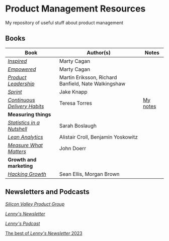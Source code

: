 # Product Management Resources
My repository of useful stuff about product management

## Books

| Book | Author(s) | Notes |
| ---- | ------ | - |
| [_Inspired_](https://www.svpg.com/books/inspired-how-to-create-tech-products-customers-love-2nd-edition/) | Marty Cagan | |
| [_Empowered_](https://www.svpg.com/books/empowered-ordinary-people-extraordinary-products/) | Marty Cagan | |
| [_Product Leadership_](https://productleadershipbook.com) | Martin Eriksson, Richard Banfield, Nate Walkingshaw | |
| [_Sprint_](https://www.thesprintbook.com) | Jake Knapp | |
| [_Continuous Delivery Habits_](https://www.amazon.co.uk/Continuous-Discovery-Habits-Discover-Products/dp/1736633309) | Teresa Torres | [My notes](/book-notes/teresa-torres-continuous-delivery.md)
| **Measuring things** |
| [_Statistics in a Nutshell_](https://www.oreilly.com/library/view/statistics-in-a/9781449361129/) | Sarah Boslaugh |
| [_Lean Analytics_](https://leananalyticsbook.com) | Alistair Croll, Benjamin Yoskowitz | |
| [_Measure What Matters_](https://www.whatmatters.com/the-book) | John Doerr | |
| **Growth and marketing** |
| [_Hacking Growth_](https://www.penguin.co.uk/books/434651/hacking-growth-by-morgan-brown-and-sean-ellis/9780753545379) | Sean Ellis, Morgan Brown| |


## Newsletters and Podcasts

[_Silicon Valley Product Group_](https://www.svpg.com)

[_Lenny's Newsletter_](https://www.lennysnewsletter.com)

[_Lenny's Podcast_](https://www.lennysnewsletter.com/podcast)

[The best of _Lenny's Newsletter_ 2023](https://open.substack.com/pub/lenny/p/the-best-of-lennys-newsletter-d61)